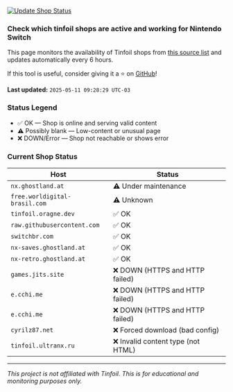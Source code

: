 [![Update Shop Status](https://github.com/melogabriel/tinfoil-shops-status/actions/workflows/update.yml/badge.svg)](https://github.com/melogabriel/tinfoil-shops-status/actions/workflows/update.yml)

### Check which tinfoil shops are active and working for Nintendo Switch

This page monitors the availability of Tinfoil shops from [this source list](https://melogabriel.github.io/tinfoil-shops/) and updates automatically every 6 hours.

If this tool is useful, consider giving it a ⭐ on [GitHub](https://github.com/melogabriel/tinfoil-shops-status)!

**Last updated:** `2025-05-11 09:28:29 UTC-03` 

### Status Legend
- ✅ OK — Shop is online and serving valid content
- ⚠️ Possibly blank — Low-content or unusual page
- ❌ DOWN/Error — Shop not reachable or shows error

### Current Shop Status

| Host | Status |
|------|--------|
| `nx.ghostland.at` | ⚠️ Under maintenance |
| `free.worldigital-brasil.com` | ⚠️ Unknown |
| `tinfoil.oragne.dev` | ✅ OK |
| `raw.githubusercontent.com` | ✅ OK |
| `switchbr.com` | ✅ OK |
| `nx-saves.ghostland.at` | ✅ OK |
| `nx-retro.ghostland.at` | ✅ OK |
| `games.jits.site` | ❌ DOWN (HTTPS and HTTP failed) |
| `e.cchi.me` | ❌ DOWN (HTTPS and HTTP failed) |
| `e.cchi.me` | ❌ DOWN (HTTPS and HTTP failed) |
| `cyrilz87.net` | ❌ Forced download (bad config) |
| `tinfoil.ultranx.ru` | ❌ Invalid content type (not HTML) |

---
_This project is not affiliated with Tinfoil. This is for educational and monitoring purposes only._
